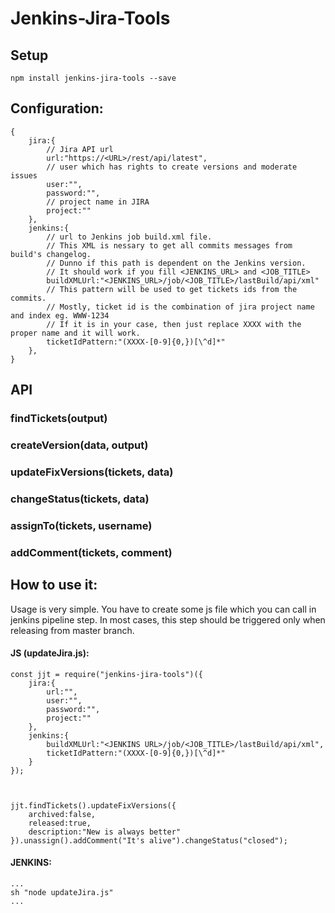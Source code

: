 # Jenkins-Jira-Tools

## Setup
```
npm install jenkins-jira-tools --save
```

## Configuration:
```
{
    jira:{
        // Jira API url
        url:"https://<URL>/rest/api/latest",
        // user which has rights to create versions and moderate issues
        user:"",
        password:"",
        // project name in JIRA
        project:""
    },
    jenkins:{
        // url to Jenkins job build.xml file. 
        // This XML is nessary to get all commits messages from build's changelog.
        // Dunno if this path is dependent on the Jenkins version.
        // It should work if you fill <JENKINS_URL> and <JOB_TITLE>
        buildXMLUrl:"<JENKINS_URL>/job/<JOB_TITLE>/lastBuild/api/xml"
        // This pattern will be used to get tickets ids from the commits.
        // Mostly, ticket id is the combination of jira project name and index eg. WWW-1234
        // If it is in your case, then just replace XXXX with the proper name and it will work.
        ticketIdPattern:"(XXXX-[0-9]{0,})[\^d]*"
    },
}
```
## API
### findTickets(output)
### createVersion(data, output)
### updateFixVersions(tickets, data)
### changeStatus(tickets, data)
### assignTo(tickets, username)
### addComment(tickets, comment)

## How to use it:

Usage is very simple. You have to create some js file which you can call in jenkins pipeline step.
In most cases, this step should be triggered only when releasing from master branch.

#### JS (updateJira.js):
```
const jjt = require("jenkins-jira-tools")({
    jira:{
        url:"",
        user:"",
        password:"",
        project:""
    },
    jenkins:{
        buildXMLUrl:"<JENKINS URL>/job/<JOB_TITLE>/lastBuild/api/xml",
        ticketIdPattern:"(XXXX-[0-9]{0,})[\^d]*"
    }
});



jjt.findTickets().updateFixVersions({
    archived:false,
    released:true,
    description:"New is always better"
}).unassign().addComment("It's alive").changeStatus("closed");

```
#### JENKINS:
```
...
sh "node updateJira.js"
...
```
